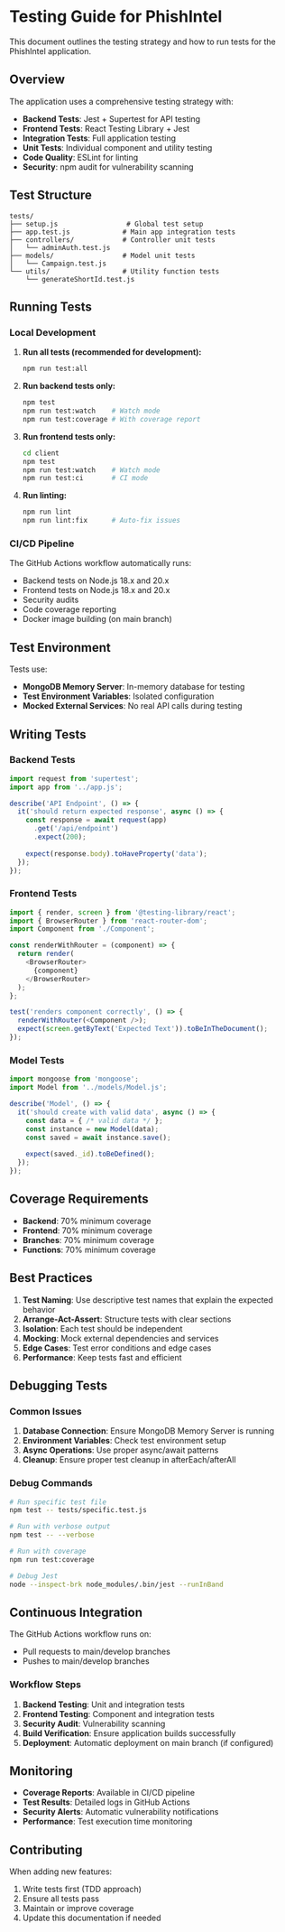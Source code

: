 # Testing Guide for PhishIntel

This document outlines the testing strategy and how to run tests for the PhishIntel application.

## Overview

The application uses a comprehensive testing strategy with:
- **Backend Tests**: Jest + Supertest for API testing
- **Frontend Tests**: React Testing Library + Jest
- **Integration Tests**: Full application testing
- **Unit Tests**: Individual component and utility testing
- **Code Quality**: ESLint for linting
- **Security**: npm audit for vulnerability scanning

## Test Structure

```
tests/
├── setup.js                 # Global test setup
├── app.test.js             # Main app integration tests
├── controllers/            # Controller unit tests
│   └── adminAuth.test.js
├── models/                 # Model unit tests
│   └── Campaign.test.js
└── utils/                  # Utility function tests
    └── generateShortId.test.js
```

## Running Tests

### Local Development

1. **Run all tests (recommended for development):**
   ```bash
   npm run test:all
   ```

2. **Run backend tests only:**
   ```bash
   npm test
   npm run test:watch    # Watch mode
   npm run test:coverage # With coverage report
   ```

3. **Run frontend tests only:**
   ```bash
   cd client
   npm test
   npm run test:watch    # Watch mode
   npm run test:ci       # CI mode
   ```

4. **Run linting:**
   ```bash
   npm run lint
   npm run lint:fix      # Auto-fix issues
   ```

### CI/CD Pipeline

The GitHub Actions workflow automatically runs:
- Backend tests on Node.js 18.x and 20.x
- Frontend tests on Node.js 18.x and 20.x
- Security audits
- Code coverage reporting
- Docker image building (on main branch)

## Test Environment

Tests use:
- **MongoDB Memory Server**: In-memory database for testing
- **Test Environment Variables**: Isolated configuration
- **Mocked External Services**: No real API calls during testing

## Writing Tests

### Backend Tests

```javascript
import request from 'supertest';
import app from '../app.js';

describe('API Endpoint', () => {
  it('should return expected response', async () => {
    const response = await request(app)
      .get('/api/endpoint')
      .expect(200);
    
    expect(response.body).toHaveProperty('data');
  });
});
```

### Frontend Tests

```javascript
import { render, screen } from '@testing-library/react';
import { BrowserRouter } from 'react-router-dom';
import Component from './Component';

const renderWithRouter = (component) => {
  return render(
    <BrowserRouter>
      {component}
    </BrowserRouter>
  );
};

test('renders component correctly', () => {
  renderWithRouter(<Component />);
  expect(screen.getByText('Expected Text')).toBeInTheDocument();
});
```

### Model Tests

```javascript
import mongoose from 'mongoose';
import Model from '../models/Model.js';

describe('Model', () => {
  it('should create with valid data', async () => {
    const data = { /* valid data */ };
    const instance = new Model(data);
    const saved = await instance.save();
    
    expect(saved._id).toBeDefined();
  });
});
```

## Coverage Requirements

- **Backend**: 70% minimum coverage
- **Frontend**: 70% minimum coverage
- **Branches**: 70% minimum coverage
- **Functions**: 70% minimum coverage

## Best Practices

1. **Test Naming**: Use descriptive test names that explain the expected behavior
2. **Arrange-Act-Assert**: Structure tests with clear sections
3. **Isolation**: Each test should be independent
4. **Mocking**: Mock external dependencies and services
5. **Edge Cases**: Test error conditions and edge cases
6. **Performance**: Keep tests fast and efficient

## Debugging Tests

### Common Issues

1. **Database Connection**: Ensure MongoDB Memory Server is running
2. **Environment Variables**: Check test environment setup
3. **Async Operations**: Use proper async/await patterns
4. **Cleanup**: Ensure proper test cleanup in afterEach/afterAll

### Debug Commands

```bash
# Run specific test file
npm test -- tests/specific.test.js

# Run with verbose output
npm test -- --verbose

# Run with coverage
npm run test:coverage

# Debug Jest
node --inspect-brk node_modules/.bin/jest --runInBand
```

## Continuous Integration

The GitHub Actions workflow runs on:
- Pull requests to main/develop branches
- Pushes to main/develop branches

### Workflow Steps

1. **Backend Testing**: Unit and integration tests
2. **Frontend Testing**: Component and integration tests
3. **Security Audit**: Vulnerability scanning
4. **Build Verification**: Ensure application builds successfully
5. **Deployment**: Automatic deployment on main branch (if configured)

## Monitoring

- **Coverage Reports**: Available in CI/CD pipeline
- **Test Results**: Detailed logs in GitHub Actions
- **Security Alerts**: Automatic vulnerability notifications
- **Performance**: Test execution time monitoring

## Contributing

When adding new features:
1. Write tests first (TDD approach)
2. Ensure all tests pass
3. Maintain or improve coverage
4. Update this documentation if needed 